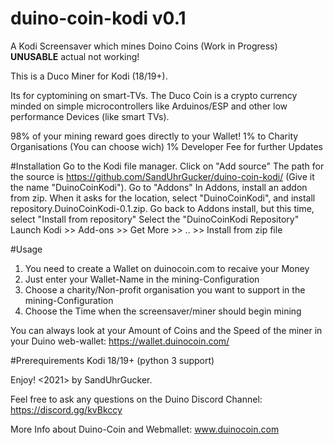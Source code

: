 # duino-coin-kodi v0.1
A Kodi Screensaver which mines Doino Coins (Work in Progress) **UNUSABLE** actual not working!

This is a Duco Miner for Kodi (18/19+).

Its for cyptomining on smart-TVs. The Duco Coin is a crypto currency minded on simple microcontrollers like Arduinos/ESP and other low performance Devices (like smart TVs).

98% of your mining reward goes directly to your Wallet!
1% to Charity Organisations (You can choose wich)
1% Developer Fee for further Updates


#Installation
Go to the Kodi file manager.
Click on "Add source"
The path for the source is https://github.com/SandUhrGucker/duino-coin-kodi/ (Give it the name "DuinoCoinKodi").
Go to "Addons"
In Addons, install an addon from zip. When it asks for the location, select "DuinoCoinKodi", and install repository.DuinoCoinKodi-0.1.zip.
Go back to Addons install, but this time, select "Install from repository"
Select the "DuinoCoinKodi Repository"
Launch Kodi >> Add-ons >> Get More >> .. >> Install from zip file


#Usage
1. You need to create a Wallet on duinocoin.com to recaive your Money
2. Just enter your Wallet-Name in the mining-Configuration
3. Choose a charity/Non-profit organisation you want to support in the mining-Configuration
4. Choose the Time when the screensaver/miner should begin mining

You can always look at your Amount of Coins and the Speed of the miner in your Duino web-wallet: https://wallet.duinocoin.com/

#Prerequirements
Kodi 18/19+ (python 3 support)


Enjoy!
<2021> by SandUhrGucker.

Feel free to ask any questions on the Duino Discord Channel: https://discord.gg/kvBkccy

More Info about Duino-Coin and Webmallet: www.duinocoin.com
